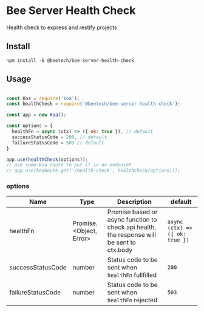 # Bee Server Health Check


Health check to express and restify projects

## Install

```
npm install -S @beetech/bee-server-health-check
```

## Usage

```js

const Koa = require('koa');
const healthCheck = require('@beetech/bee-server-health-check');

const app = new Koa();

const options = {
  healthFn = async (ctx) => ({ ok: true }), // default
  successStatusCode = 200, // default
  failureStatusCode = 503 // default
}

app.use(healthCheck(options));
// use some koa route to put it in an endpoint
// app.use(koaRoute.get('/health-check', healthCheck(options))); 

```

### options

| Name  | Type | Description | default |
|-------|------|-------------|---------|
| healthFn | Promise.<Object, Error> | Promise based or async function to check api health, the response will be sent to ctx.body | `async (ctx) => ({ ok: true })` |
| successStatusCode | number | Status code to be sent when `healthFn` fullfilled | `200`
| failureStatusCode | number | Status code to be sent when `healthFn` rejected | `503`
